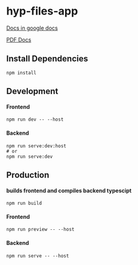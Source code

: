 # hyp-files-app

[Docs in google docs](https://docs.google.com/document/d/1fQzMs1ykgv3G-BIaiCB6dKrJvlZtI-ckZUtxjJ_YwjQ/edit?usp=sharing)

[PDF Docs](https://abu.zetaseek.com/file/hyp-files-app.pdf?place=localhost-2f686f6d652f6162752f46696c65732f6879702d66696c65732d617070)

## Install Dependencies
```shell
npm install
```

## Development

#### Frontend

```shell
npm run dev -- --host
```

#### Backend

```shell
npm run serve:dev:host
# or
npm run serve:dev
```

## Production

#### builds frontend and compiles backend typescipt

```shell
npm run build
```

#### Frontend

```shell
npm run preview -- --host
```

#### Backend

```shell
npm run serve -- --host
```
